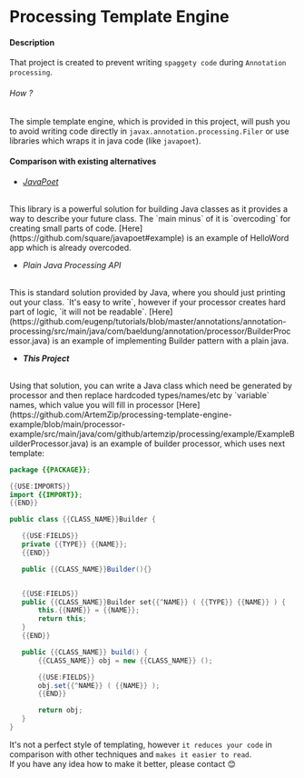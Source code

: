 Processing Template Engine
==========================

#### Description 
That project is created to prevent writing `spaggety code` during `Annotation processing`.

###### How ?
The simple template engine, which is provided in this project, will push you to avoid writing code directly in `javax.annotation.processing.Filer` or
use libraries which wraps it in java code (like `javapoet`).

#### Comparison with existing alternatives 
 * _[JavaPoet](https://github.com/square/javapoet)_
 <br> 
 This library is a powerful solution for building Java classes as it provides a way to describe your future class. 
 The `main minus` of it is `overcoding` for creating small parts of code. [Here](https://github.com/square/javapoet#example) is an example of
 HelloWord app which is already overcoded.  
 
 * _Plain Java Processing API_
 <br>
 This is standard solution provided by Java, where you should just printing out your class.
 `It's easy to write`, however if your processor creates hard part of logic, `it will not be readable`. 
 [Here](https://github.com/eugenp/tutorials/blob/master/annotations/annotation-processing/src/main/java/com/baeldung/annotation/processor/BuilderProcessor.java)
 is an example of implementing Builder pattern with a plain java.
 
 * **_This Project_**
 <br>
 Using that solution, you can write a Java class which need be generated by processor 
 and then replace hardcoded types/names/etc by `variable` names, which value you will fill in processor
 [Here](https://github.com/ArtemZip/processing-template-engine-example/blob/main/processor-example/src/main/java/com/github/artemzip/processing/example/ExampleBuilderProcessor.java)
 is an example of builder processor, which uses next template:
 
 ```java
package {{PACKAGE}};

{{USE:IMPORTS}}
import {{IMPORT}};
{{END}}

public class {{CLASS_NAME}}Builder {

    {{USE:FIELDS}}
    private {{TYPE}} {{NAME}};
    {{END}}

    public {{CLASS_NAME}}Builder(){}


    {{USE:FIELDS}}
    public {{CLASS_NAME}}Builder set{{^NAME}} ( {{TYPE}} {{NAME}} ) {
        this.{{NAME}} = {{NAME}};
        return this;
    }
    {{END}}

    public {{CLASS_NAME}} build() {
        {{CLASS_NAME}} obj = new {{CLASS_NAME}} ();

        {{USE:FIELDS}}
        obj.set{{^NAME}} ( {{NAME}} );
        {{END}}

        return obj;
    }
}
```
It's not a perfect style of templating, 
however `it reduces your code` in comparison with other techniques and `makes it easier to read`.
<br>
If you have any idea how to make it better, please contact 😊 